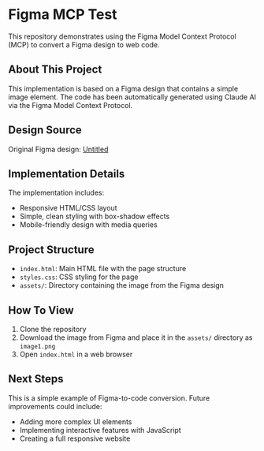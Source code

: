 # Figma MCP Test

This repository demonstrates using the Figma Model Context Protocol (MCP) to convert a Figma design to web code.

## About This Project

This implementation is based on a Figma design that contains a simple image element. The code has been automatically generated using Claude AI via the Figma Model Context Protocol.

## Design Source

Original Figma design: [Untitled](https://www.figma.com/design/5ddpJqH2rQ7MzzEdloMhSX/Untitled?node-id=0-1&t=bECzUQGbmpEMhCDd-1)

## Implementation Details

The implementation includes:

- Responsive HTML/CSS layout
- Simple, clean styling with box-shadow effects
- Mobile-friendly design with media queries

## Project Structure

- `index.html`: Main HTML file with the page structure
- `styles.css`: CSS styling for the page
- `assets/`: Directory containing the image from the Figma design

## How To View

1. Clone the repository
2. Download the image from Figma and place it in the `assets/` directory as `image1.png`
3. Open `index.html` in a web browser

## Next Steps

This is a simple example of Figma-to-code conversion. Future improvements could include:
- Adding more complex UI elements
- Implementing interactive features with JavaScript
- Creating a full responsive website